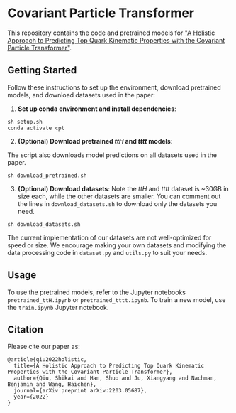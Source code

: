# Covariant Particle Transformer

This repository contains the code and pretrained models for ["A Holistic Approach to Predicting Top Quark Kinematic Properties with the Covariant Particle Transformer"](https://arxiv.org/pdf/2203.05687.pdf).

## Getting Started
Follow these instructions to set up the environment, download pretrained models, and download datasets used in the paper:

1. **Set up conda environment and install dependencies**:
```
sh setup.sh
conda activate cpt
```
2. **(Optional) Download pretrained $ttH$ and $tttt$ models**:

The script also downloads model predictions on all datasets used in the paper.
```
sh download_pretrained.sh
```

3. **(Optional) Download datasets**:
Note the $ttH$ and $tttt$ dataset is ~30GB in size each, while the other datasets are smaller. You can comment out the lines in `download_datasets.sh` to download only the datasets you need.

```
sh download_datasets.sh
```
The current implementation of our datasets are not well-optimized for speed or size. We encourage making your own datasets and modifying the data processing code in ```dataset.py``` and ```utils.py``` to suit your needs.

## Usage
To use the pretrained models, refer to the Jupyter notebooks ```pretrained_ttH.ipynb``` or ```pretrained_tttt.ipynb```.
To train a new model, use the ```train.ipynb``` Jupyter notebook.

## Citation
Please cite our paper as:
```
@article{qiu2022holistic,
  title={A Holistic Approach to Predicting Top Quark Kinematic Properties with the Covariant Particle Transformer},
  author={Qiu, Shikai and Han, Shuo and Ju, Xiangyang and Nachman, Benjamin and Wang, Haichen},
  journal={arXiv preprint arXiv:2203.05687},
  year={2022}
}
```